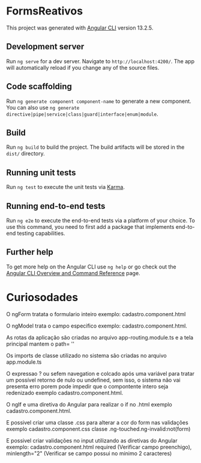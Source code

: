 # FormsReativos

This project was generated with [Angular CLI](https://github.com/angular/angular-cli) version 13.2.5.

## Development server

Run `ng serve` for a dev server. Navigate to `http://localhost:4200/`. The app will automatically reload if you change any of the source files.

## Code scaffolding

Run `ng generate component component-name` to generate a new component. You can also use `ng generate directive|pipe|service|class|guard|interface|enum|module`.

## Build

Run `ng build` to build the project. The build artifacts will be stored in the `dist/` directory.

## Running unit tests

Run `ng test` to execute the unit tests via [Karma](https://karma-runner.github.io).

## Running end-to-end tests

Run `ng e2e` to execute the end-to-end tests via a platform of your choice. To use this command, you need to first add a package that implements end-to-end testing capabilities.

## Further help

To get more help on the Angular CLI use `ng help` or go check out the [Angular CLI Overview and Command Reference](https://angular.io/cli) page.



# Curiosodades


O ngForm tratata o formulario inteiro exemplo: cadastro.component.html

O ngModel trata o campo especifico exemplo: cadastro.component.html.

As rotas da aplicação são criadas no arquivo app-routing.module.ts e a tela principal mantem o path= '' 

Os imports de classe utilizado no sistema são criadas no arquivo app.module.ts

O expressao ? ou sefem navegation e colcado após uma variável para tratar um possível retorno de nulo ou undefined, sem isso, o sistema não vai presenta erro porem pode impedir que o compontente intero seja redenizado exemplo cadastro.component.html.

O ngIf e uma diretiva do Angular para realizar o if no .html exemplo cadastro.component.html.

E possivel criar uma classe .css para alterar a cor do form nas validações exemplo cadastro.component.css classe .ng-touched.ng-invalid:not(form)

E possivel criar validações no input utilizando as diretivas do Angular exemplo: cadastro.component.html required (Verificar campo preenchigo), minlength="2" (Verificar se campo possui no minimo 2 caracteres) 